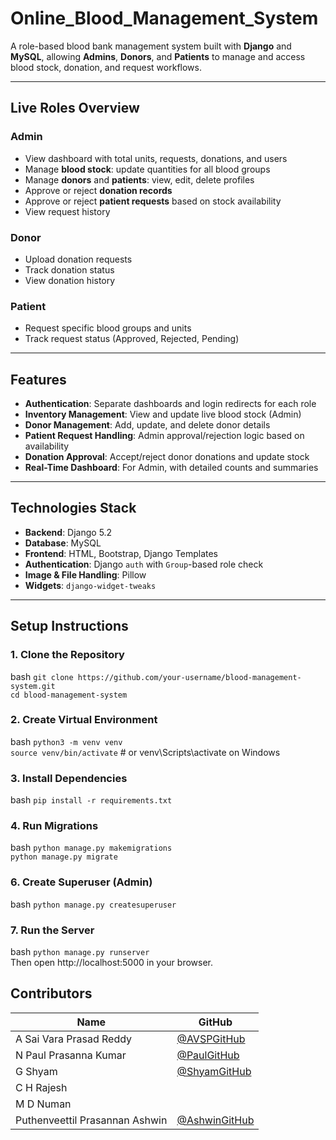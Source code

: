 # Online_Blood_Management_System



A role-based blood bank management system built with **Django** and **MySQL**, allowing **Admins**, **Donors**, and **Patients** to manage and access blood stock, donation, and request workflows.

---

##  Live Roles Overview

###  Admin
- View dashboard with total units, requests, donations, and users
- Manage **blood stock**: update quantities for all blood groups
- Manage **donors** and **patients**: view, edit, delete profiles
- Approve or reject **donation records**
- Approve or reject **patient requests** based on stock availability
- View request history

###  Donor
- Upload donation requests
- Track donation status
- View donation history

###  Patient
- Request specific blood groups and units
- Track request status (Approved, Rejected, Pending)

---

##  Features

-  **Authentication**: Separate dashboards and login redirects for each role
-  **Inventory Management**: View and update live blood stock (Admin)
-  **Donor Management**: Add, update, and delete donor details
-  **Patient Request Handling**: Admin approval/rejection logic based on availability
-  **Donation Approval**: Accept/reject donor donations and update stock
-  **Real-Time Dashboard**: For Admin, with detailed counts and summaries

---

##  Technologies Stack

- **Backend**: Django 5.2
- **Database**: MySQL
- **Frontend**: HTML, Bootstrap, Django Templates
- **Authentication**: Django `auth` with `Group`-based role check
- **Image & File Handling**: Pillow
- **Widgets**: `django-widget-tweaks`

---

##  Setup Instructions

### 1. Clone the Repository
bash
`git clone https://github.com/your-username/blood-management-system.git` <br>
`cd blood-management-system`

### 2. Create Virtual Environment
bash
`python3 -m venv venv` <br>
`source venv/bin/activate`   # or venv\Scripts\activate on Windows

### 3. Install Dependencies
bash
`pip install -r requirements.txt`

### 4. Run Migrations
bash
`python manage.py makemigrations` <br>
`python manage.py migrate` 
### 6. Create Superuser (Admin)
bash
`python manage.py createsuperuser`

### 7. Run the Server
bash
`python manage.py runserver` <br>
Then open http://localhost:5000 in your browser.



##  Contributors

| Name | GitHub |
|------|--------|
| A Sai Vara Prasad Reddy | [@AVSPGitHub](https://github.com/ASVPREDDY) | 
| N Paul Prasanna Kumar | [@PaulGitHub](https://github.com/Paul9441) |
| G Shyam | [@ShyamGitHub](https://github.com/gangolashyam) |
|C H Rajesh |
|M D Numan |
| Puthenveettil Prasannan Ashwin | [@AshwinGitHub](https://github.com/yourusername) |


